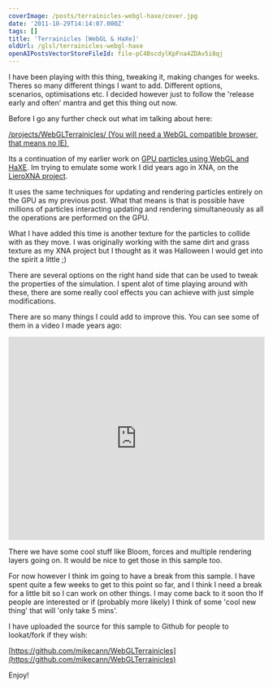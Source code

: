 ```yaml
---
coverImage: /posts/terrainicles-webgl-haxe/cover.jpg
date: '2011-10-29T14:14:07.000Z'
tags: []
title: 'Terrainicles [WebGL & HaXe]'
oldUrl: /glsl/terrainicles-webgl-haxe
openAIPostsVectorStoreFileId: file-pC4BscdylKpFna4ZDAv5i8qj
---
```


I have been playing with this thing, tweaking it, making changes for weeks. Theres so many different things I want to add. Different options, scenarios, optimisations etc. I decided however just to follow the 'release early and often' mantra and get this thing out now.

<!-- more -->

Before I go any further check out what im talking about here:

[/projects/WebGLTerrainicles/
(You will need a WebGL compatible browser, that means no IE) ](/projects/WebGLTerrainicles/)

Its a continuation of my earlier work on [GPU particles using WebGL and HaXE](/posts/gpu-state-preserving-particle-systems-with-webgl-haxe/). Im trying to emulate some work I did years ago in XNA, on the [LieroXNA project](/posts/project-update/).

It uses the same techniques for updating and rendering particles entirely on the GPU as my previous post. What that means is that is possible have millions of particles interacting updating and rendering simultaneously as all the operations are performed on the GPU.

What I have added this time is another texture for the particles to collide with as they move. I was originally working with the same dirt and grass texture as my XNA project but I thought as it was Halloween I would get into the spirit a little ;)

There are several options on the right hand side that can be used to tweak the properties of the simulation. I spent alot of time playing around with these, there are some really cool effects you can achieve with just simple modifications.

There are so many things I could add to improve this. You can see some of them in a video I made years ago:

<iframe width="100%" height="400" src="https://www.youtube.com/embed/MocF1IU-5dc" frameborder="0" allow="accelerometer; autoplay; clipboard-write; encrypted-media; gyroscope; picture-in-picture" allowfullscreen></iframe>

There we have some cool stuff like Bloom, forces and multiple rendering layers going on. It would be nice to get those in this sample too.

For now however I think im going to have a break from this sample. I have spent quite a few weeks to get to this point so far, and I think I need a break for a little bit so I can work on other things. I may come back to it soon tho If people are interested or if (probably more likely) I think of some 'cool new thing' that will 'only take 5 mins'.

I have uploaded the source for this sample to Github for people to lookat/fork if they wish:

[https://github.com/mikecann/WebGLTerrainicles](https://github.com/mikecann/WebGLTerrainicles)

Enjoy!
